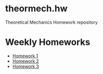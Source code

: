# theormech.hw
Theoretical Mechanics Homework repository

# Weekly Homeworks
- [Homework 1](HW1/README.md)
- [Homework 2](HW2/README.md)
- [Homework 3](HW3/README.md)
